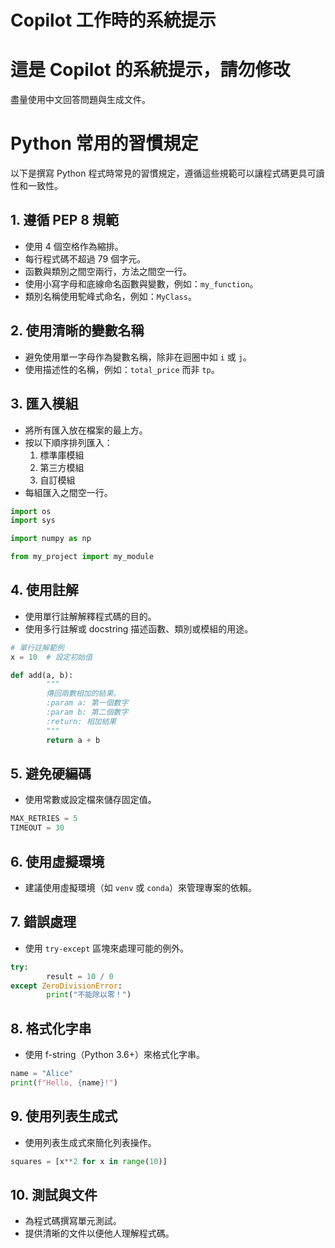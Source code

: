 # Copilot 工作時的系統提示
# 這是 Copilot 的系統提示，請勿修改
盡量使用中文回答問題與生成文件。



# Python 常用的習慣規定

以下是撰寫 Python 程式時常見的習慣規定，遵循這些規範可以讓程式碼更具可讀性和一致性。

## 1. 遵循 PEP 8 規範
- 使用 4 個空格作為縮排。
- 每行程式碼不超過 79 個字元。
- 函數與類別之間空兩行，方法之間空一行。
- 使用小寫字母和底線命名函數與變數，例如：`my_function`。
- 類別名稱使用駝峰式命名，例如：`MyClass`。

## 2. 使用清晰的變數名稱
- 避免使用單一字母作為變數名稱，除非在迴圈中如 `i` 或 `j`。
- 使用描述性的名稱，例如：`total_price` 而非 `tp`。

## 3. 匯入模組
- 將所有匯入放在檔案的最上方。
- 按以下順序排列匯入：
    1. 標準庫模組
    2. 第三方模組
    3. 自訂模組
- 每組匯入之間空一行。

```python
import os
import sys

import numpy as np

from my_project import my_module
```

## 4. 使用註解
- 使用單行註解解釋程式碼的目的。
- 使用多行註解或 docstring 描述函數、類別或模組的用途。

```python
# 單行註解範例
x = 10  # 設定初始值

def add(a, b):
        """
        傳回兩數相加的結果。
        :param a: 第一個數字
        :param b: 第二個數字
        :return: 相加結果
        """
        return a + b
```

## 5. 避免硬編碼
- 使用常數或設定檔來儲存固定值。
```python
MAX_RETRIES = 5
TIMEOUT = 30
```

## 6. 使用虛擬環境
- 建議使用虛擬環境（如 `venv` 或 `conda`）來管理專案的依賴。

## 7. 錯誤處理
- 使用 `try-except` 區塊來處理可能的例外。
```python
try:
        result = 10 / 0
except ZeroDivisionError:
        print("不能除以零！")
```

## 8. 格式化字串
- 使用 f-string（Python 3.6+）來格式化字串。
```python
name = "Alice"
print(f"Hello, {name}!")
```

## 9. 使用列表生成式
- 使用列表生成式來簡化列表操作。
```python
squares = [x**2 for x in range(10)]
```

## 10. 測試與文件
- 為程式碼撰寫單元測試。
- 提供清晰的文件以便他人理解程式碼。
